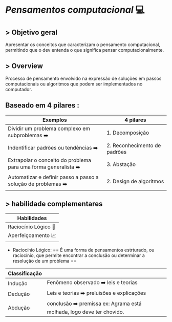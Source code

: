 #                                                              *Pensamentos computacional* 💻

## > Objetivo geral
 Apresentar os conceitos que caracterizam o pensamento computacional, permitindo que o dev entenda o que significa pensar computacionalmente.
 
 
 
## > Overview
 Processo de pensamento envolvido na expressão de soluções em passos computacionais ou algoritmos que podem ser implementados no computador.
 
 
 
 
 ## Baseado em 4 pilares :
 
 
 | Exemplos | 4 pilares |
| ----------- | ----------- |
| Dividir um problema complexo em subproblemas ➡️| 1. Decomposição |
| Indentificar padrões ou tendências ➡️ | 2. Reconhecimento de padrões |
| Extrapolar o conceito do problema para uma forma generalista ➡️ | 3. Abstação |
| Automatizar e definir passo a passo a solução de problemas ➡️ | 2. Design de algoritmos |
	


 ## > habilidade complementares
| Habilidades |
| ----------- | 
|Raciocínio Lógico 🧠|
|Aperfeiçoamento 📈| 

- Raciocínio Lógico:
  == É uma forma de pensamentos estrturado, ou raciocínio, que permite encontrar a conclusão ou determinar a resolução de um problema ==
  
  
 | Classificação| |
| ----------- | ----------- |
| Indução| Fenômeno observado ➡️ leis e teorias|
| Dedução  | Leis e teorias ➡️ preluisões e explicações |
| Abdução | conclusão ➡️ premissa ex: Agrama está molhada, logo deve ter chovido. |


	

